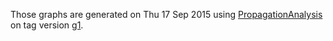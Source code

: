Those graphs are generated on Thu 17 Sep 2015 using [PropagationAnalysis](https://github.com/v-m/PropagationAnalysis) on tag version [g1](https://github.com/v-m/PropagationAnalysis/tree/g1).